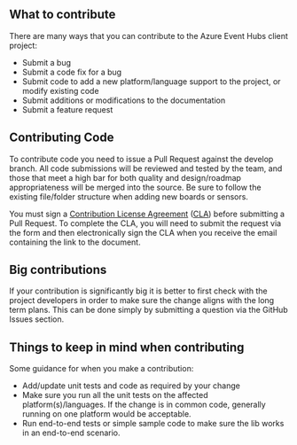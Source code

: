 ## What to contribute
There are many ways that you can contribute to the Azure Event Hubs client project:

* Submit a bug
* Submit a code fix for a bug
* Submit code to add a new platform/language support to the project, or modify existing code
* Submit additions or modifications to the documentation
* Submit a feature request

## Contributing Code
To contribute code you need to issue a Pull Request against the develop branch. All code submissions will be reviewed and tested by the team, and those that meet a high bar for both quality and design/roadmap appropriateness will be merged into the source. Be sure to follow the existing file/folder structure when adding new boards or sensors.

You must sign a [Contribution License Agreement](https://cla.microsoft.com/) ([CLA](https://cla.microsoft.com/)) before submitting a Pull Request. To complete the CLA, you will need to submit the request via the form and then electronically sign the CLA when you receive the email containing the link to the document.

## Big contributions
If your contribution is significantly big it is better to first check with the project developers in order to make sure the change aligns with the long term plans. This can be done simply by submitting a question via the GitHub Issues section.

## Things to keep in mind when contributing
Some guidance for when you make a contribution:

* Add/update unit tests and code as required by your change
* Make sure you run all the unit tests on the affected platform(s)/languages. If the change is in common code, generally running on one platform would be acceptable.
* Run end-to-end tests or simple sample code to make sure the lib works in an end-to-end scenario.